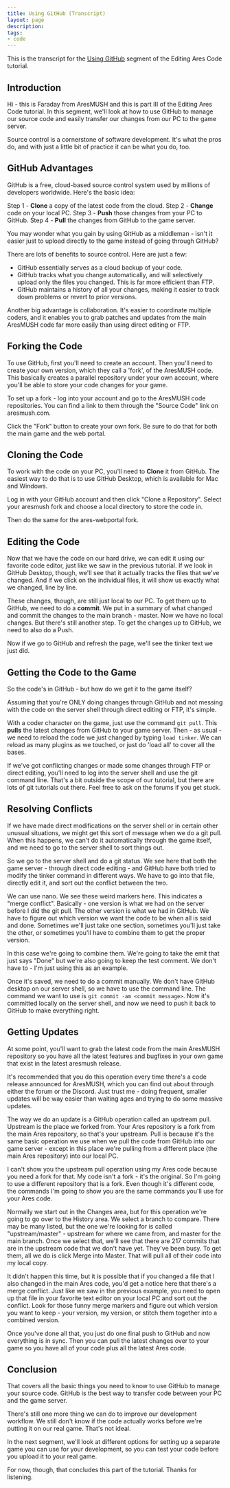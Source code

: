 ```yaml
---
title: Using GitHub (Transcript)
layout: page
description: 
tags:
- code
---
```


This is the transcript for the [Using GitHub](/tutorials/code/git.html) segment of the Editing Ares Code tutorial.

## Introduction

Hi - this is Faraday from AresMUSH and this is part III of the Editing Ares Code tutorial.  In this segment, we'll look at how to use GitHub to manage our source code and easily transfer our changes from our PC to the game server.

Source control is a cornerstone of software development.  It's what the pros do, and with just a little bit of practice it can be what you do, too.

## GitHub Advantages

GitHub is a free, cloud-based source control system used by millions of developers worldwide.  Here's the basic idea:

Step 1 - **Clone** a copy of the latest code from the cloud.
Step 2 - **Change** code on your local PC.
Step 3 - **Push** those changes from your PC to GitHub.
Step 4 - **Pull** the changes from GitHub to the game server.

You may wonder what you gain by using GitHub as a middleman - isn't it easier just to upload directly to the game instead of going through GitHub?  

There are lots of benefits to source control.  Here are just a few:

* GitHub essentially serves as a cloud backup of your code.
* GitHub tracks what you change automatically, and will selectively upload only the files you changed.  This is far more efficient than FTP.
* GitHub maintains a history of all your changes, making it easier to track down problems or revert to prior versions.

Another big advantage is collaboration.  It's easier to coordinate multiple coders, and it enables you to grab patches and updates from the main AresMUSH code far more easily than using direct editing or FTP.

## Forking the Code

To use GitHub, first you'll need to create an account.  Then you'll need to create your own version, which they call a 'fork', of the AresMUSH code.  This basically creates a parallel repository under your own account, where you'll be able to store your code changes for your game.

To set up a fork - log into your account and go to the AresMUSH code repositories.  You can find a link to them through the "Source Code" link on aresmush.com.

Click the "Fork" button to create your own fork.  Be sure to do that for both the main game and the web portal.

## Cloning the Code

To work with the code on your PC, you'll need to **Clone** it from GitHub.  The easiest way to do that is to use GitHub Desktop, which is available for Mac and Windows.

Log in with your GitHub account and then click "Clone a Repository".  Select your aresmush fork and choose a local directory to store the code in.

Then do the same for the ares-webportal fork.

## Editing the Code

Now that we have the code on our hard drive, we can edit it using our favorite code editor, just like we saw in the previous tutorial.  If we look in GitHub Desktop, though, we'll see that it actually tracks the files that we've changed.  And if we click on the individual files, it will show us exactly what we changed, line by line. 

These changes, though, are still just local to our PC.  To get them up to GitHub, we need to do a **commit**.  We put in a summary of what changed and commit the changes to the main branch - master.  Now we have no local changes.  But there's still another step.  To get the changes up to GitHub, we need to also do a Push.

Now if we go to GitHub and refresh the page, we'll see the tinker text we just did.

## Getting the Code to the Game

So the code's in GitHub - but how do we get it to the game itself?

Assuming that you're ONLY doing changes through GitHub and not messing with the code on the server shell through direct editing or FTP, it's simple.

With a coder character on the game, just use the command `git pull`.  This **pulls** the latest changes from GitHub to your game server.  Then - as usual - we need to reload the code we just changed by typing `load tinker`.  We can reload as many plugins as we touched, or just do 'load all' to cover all the bases.

If we've got conflicting changes or made some changes through FTP or direct editing, you'll need to log into the server shell and use the git command line.  That's a bit outside the scope of our tutorial, but there are lots of git tutorials out there.  Feel free to ask on the forums if you get stuck.

## Resolving Conflicts

If we have made direct modifications on the server shell or in certain other unusual situations, we might get this sort of message when we do a git pull.  When this happens, we can't do it automatically through the game itself, and we need to go to the server shell to sort things out.  

So we go to the server shell and do a git status.  We see here that both the game server - through direct code editing - and GitHub have both tried to modify the tinker command in different ways.  We have to go into that file, directly edit it, and sort out the conflict between the two.

We can use nano.  We see these weird markers here.  This indicates a "merge conflict".  Basically - one version is what we had on the server before I did the git pull.  The other version is what we had in GitHub.  We have to figure out which version we want the code to be when all is said and done.  Sometimes we'll just take one section, sometimes you'll just take the other, or sometimes you'll have to combine them to get the proper version.

In this case we're going to combine them.  We're going to take the emit that just says "Done" but we're also going to keep the test comment.  We don't have to - I'm just using this as an example.

Once it's saved, we need to do a commit manually.  We don't have GitHub desktop on our server shell, so we have to use the command line.  The command we want to use is `git commit -am <commit message>`.  Now it's committed locally on the server shell, and now we need to push it back to GitHub to make everything right.

## Getting Updates

At some point, you'll want to grab the latest code from the main AresMUSH repository so you have all the latest features and bugfixes in your own game that exist in the latest aresmush release.

It's recommended that you do this operation every time there's a code release announced for AresMUSH, which you can find out about through either the forum or the Discord.  Just trust me - doing frequent, smaller updates will be way easier than waiting ages and trying to do some massive updates.


The way we do an update is a GitHub operation called an upstream pull.  Upstream is the place we forked from.  Your Ares repository is a fork from the main Ares repository, so that's your upstream.  Pull is because it's the same basic operation we use when we pull the code from GitHub into our game server - except in this place we're pulling from a different place (the main Ares repository) into our local PC.

I can't show you the upstream pull operation using my Ares code because you need a fork for that.  My code isn't a fork - it's the original.  So I'm going to use a different repository that is a fork.  Even though it's different code, the commands I'm going to show you are the same commands you'll use for your Ares code.

Normally we start out in the Changes area, but for this operation we're going to go over to the History area.  We select a branch to compare.  There may be many listed, but the one we're looking for is called "upstream/master" - upstream for where we came from, and master for the main branch.  Once we select that, we'll see that there are 217 commits that are in the upstream code that we don't have yet.  They've been busy.  To get them, all we do is click Merge into Master.  That will pull all of their code into my local copy.

It didn't happen this time, but it is possible that if you changed a file that I also changed in the main Ares code, you'd get a notice here that there's a merge conflict.  Just like we saw in the previous example, you need to open up that file in your favorite text editor on your local PC and sort out the conflict.  Look for those funny merge markers and figure out which version you want to keep - your version, my version, or stitch them together into a combined version.

Once you've done all that, you just do one final push to GitHub and now everything is in sync.  Then you can pull the latest changes over to your game so you have all of your code plus all the latest Ares code. 

## Conclusion

That covers all the basic things you need to know to use GitHub to manage your source code.  GitHub is the best way to transfer code between your PC and the game server.

There's still one more thing we can do to improve our development workflow.  We still don't know if the code actually works before we're putting it on our real game.  That's not ideal.

In the next segment, we'll look at different options for setting up a separate game you can use for your development, so you can test your code before you upload it to your real game.

For now, though, that concludes this part of the tutorial.  Thanks for listening.










